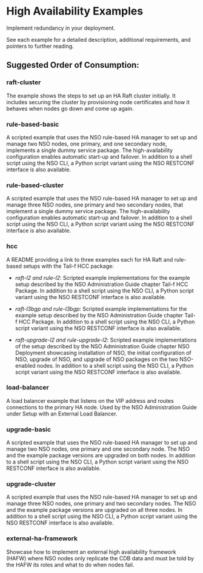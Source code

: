 High Availability Examples
==========================

Implement redundancy in your deployment.

See each example for a detailed description, additional requirements, and
pointers to further reading.

Suggested Order of Consumption:
-------------------------------

### raft-cluster
The example shows the steps to set up an HA Raft cluster initially. It includes
securing the cluster by provisioning node certificates and how it behaves when
nodes go down and come up again.

### rule-based-basic
A scripted example that uses the NSO rule-based HA manager to set up and manage
two NSO nodes, one primary, and one secondary node, implements a single
dummy service package. The high-availability configuration enables automatic
start-up and failover. In addition to a shell script using the NSO CLI, a
Python script variant using the NSO RESTCONF interface is also available.

### rule-based-cluster
A scripted example that uses the NSO rule-based HA manager to set up and manage
three NSO nodes, one primary and two secondary nodes, that implement a single
dummy service package. The high-availability configuration enables automatic
start-up and failover. In addition to a shell script using the NSO CLI, a
Python script variant using the NSO RESTCONF interface is also available.

### hcc
A README providing a link to three examples each for HA Raft and rule-based
setups with the Tail-f HCC package:

- *raft-l2 and rule-l2*:
  Scripted example implementations for the example setup described by the NSO
  Administration Guide chapter Tail-f HCC Package. In addition to a shell
  script using the NSO CLI, a Python script variant using the NSO RESTCONF
  interface is also available.

- *raft-l3bgp and rule-l3bgp*:
  Scripted example implementations for the example setup described by the NSO
  Administration Guide chapter Tail-f HCC Package. In addition to a shell
  script using the NSO CLI, a Python script variant using the NSO RESTCONF
  interface is also available.

- *raft-upgrade-l2 and rule-upgrade-l2*:
  Scripted example implementations of the setup described by the NSO
  Administration Guide chapter NSO Deployment showcasing installation of NSO,
  the initial configuration of NSO, upgrade of NSO, and upgrade of NSO packages
  on the two NSO-enabled nodes. In addition to a shell script using the NSO
  CLI, a Python script variant using the NSO RESTCONF interface is also
  available.

### load-balancer
A load balancer example that listens on the VIP address and routes connections
to the primary HA node. Used by the NSO Administration Guide under Setup with
an External Load Balancer.

### upgrade-basic
A scripted example that uses the NSO rule-based HA manager to set up and manage
two NSO nodes, one primary and one secondary node. The NSO and the example
package versions are upgraded on both nodes. In addition to a shell script
using the NSO CLI, a Python script variant using the NSO RESTCONF interface is
also available.

### upgrade-cluster
A scripted example that uses the NSO rule-based HA manager to set up and manage
three NSO nodes, one primary and two secondary nodes. The NSO and the example
package versions are upgraded on all three nodes. In addition to a shell script
using the NSO CLI, a Python script variant using the NSO RESTCONF interface is
also available.

### external-ha-framework
Showcase how to implement an external high availability framework (HAFW) where
NSO nodes only replicate the CDB data and must be told by the HAFW its roles
and what to do when nodes fail.